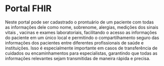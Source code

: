 # Portal FHIR
Neste portal pode ser cadastrado o prontuário de um paciente com todas as informações dele como nome, sobrenome, alergias, medições dos sinais vitais , vacinas e exames laboratoriais, facilitando o acesso as informações do paciente em um único local e permitindo o compartilhamento seguro das informações dos pacientes entre diferentes profissionais de saúde e instituições. Isso é especialmente importante em casos de transferência de cuidados ou encaminhamentos para especialistas, garantindo que todas as informações relevantes sejam transmitidas de maneira rápida e precisa.
